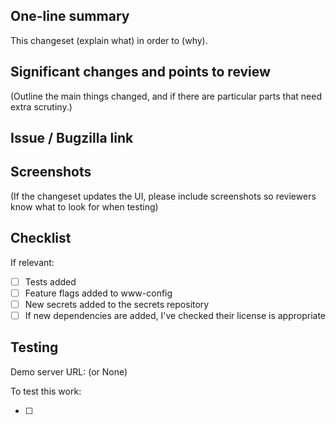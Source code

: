 ## One-line summary

This changeset (explain what) in order to (why).

## Significant changes and points to review

(Outline the main things changed, and if there are particular parts that need extra scrutiny.)

## Issue / Bugzilla link



## Screenshots

(If the changeset updates the UI, please include screenshots so reviewers know what to look for when testing)

## Checklist

If relevant:

- [ ] Tests added
- [ ] Feature flags added to www-config
- [ ] New secrets added to the secrets repository
- [ ] If new dependencies are added, I've checked their license is appropriate

## Testing

Demo server URL: (or None)

To test this work:

- [ ]
